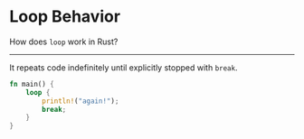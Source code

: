 # Loop Behavior

How does `loop` work in Rust?

---

It repeats code indefinitely until explicitly stopped with `break`.

```rust
fn main() {
    loop {
        println!("again!");
        break;
    }
}
```